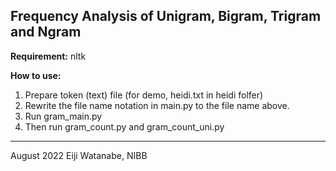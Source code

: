 ## Frequency Analysis of Unigram, Bigram, Trigram and Ngram

**Requirement:**
nltk

**How to use:**
1. Prepare token (text) file (for demo, heidi.txt in heidi folfer)
2. Rewrite the file name notation in main.py to the file name above.
3. Run gram_main.py
4. Then run gram_count.py and gram_count_uni.py

***
August 2022
Eiji Watanabe, NIBB
